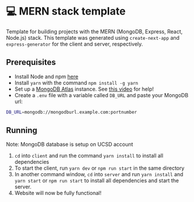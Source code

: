 # 💻 MERN stack template

Template for building projects with the MERN (MongoDB, Express, React, Node.js) stack.
This template was generated using `create-next-app` and `express-generator` for the
client and server, respectively.

## Prerequisites

- Install Node and npm [here](https://nodejs.org/en/download/)
- Install `yarn` with the command `npm install -g yarn`
- Set up a [MongoDB Atlas](https://www.mongodb.com/) instance. See [this video](https://www.youtube.com/watch?v=CcOL5h_ZFJM) for help!
- Create a `.env` file with a variable called `DB_URL` and paste your MongoDB url:

```bash
DB_URL=mongodb://mongodburl.example.com:portnumber
```

## Running
Note: MongoDB database is setup on UCSD account

1. `cd` into `client` and run the command `yarn install` to install all dependencies
2. To start the client, run `yarn dev` or `npm run start` in the same directory
3. In another command window, `cd` into `server` and run `yarn install` and `yarn start`
   or `npm run start` to install all dependencies and start the server.
4. Website will now be fully functional!
